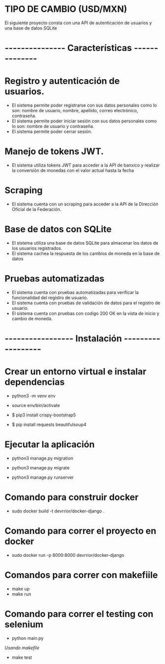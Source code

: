 # TIPO DE CAMBIO (USD/MXN)

El siguiente proyecto consta con una API de autenticación de usuarios y una base de datos SQLite

# --------------- Características --------------
# Registro y autenticación de usuarios.
- El sistema permite poder registrarse con sus datos personales como lo son: nombre de usuario, nombre, apellido, correo electrónico, contraseña.
- El sistema permite poder iniciar sesión con sus datos personales como lo son: nombre de usuario y contraseña.
- El sistema permite poder cerrar sesión.

# Manejo de tokens JWT.
- El sistema utiliza tokens JWT para acceder a la API de banxico y realizar la conversión de monedas con el valor actual hasta la fecha

# Scraping
- El sistema cuenta con un scraping para acceder a la API de la Dirección Oficial de la Federación.

# Base de datos con SQLite
- El sistema utiliza una base de datos SQLite para almacenar los datos de los usuarios registrados.
- El sistema cachea la respuesta de los cambios de moneda en la base de datos

# Pruebas automatizadas
- El sistema cuenta con pruebas automatizadas para verificar la funcionalidad del registro de usuario.
- El sistema cuenta con pruebas de validación de datos para el registro de usuario.
- El sistema cuenta con pruebas con codigo 200 OK en la vista de inicio y cambio de moneda.

# ----------------- Instalación ------------------
# Crear un entorno virtual e instalar dependencias

- python3 -m venv env

- source env/bin/activate

- $ pip3 install crispy-bootstrap5

- $ pip install requests beautifulsoup4

# Ejecutar la aplicación

- python3 manage.py migration
  
- python3 manage.py migrate
  
- python3 manage.py runserver

# Comando para construir docker
- sudo docker build -t devrrior/docker-django .

# Comando para correr el proyecto en docker
- sudo docker run -p 8000:8000 devrrior/docker-django

# Comandos para correr con makefiile
- make up
- make run

# Comando para correr el testing con selenium
- python main.py

*Usando makefile*
- make test
